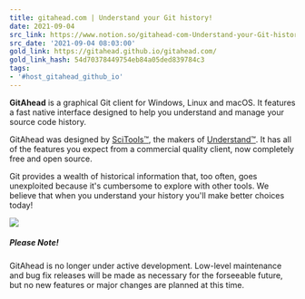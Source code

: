 ```yaml
---
title: gitahead.com | Understand your Git history!
date: 2021-09-04
src_link: https://www.notion.so/gitahead-com-Understand-your-Git-history-8ac061564b9b49fe89da53e182c83c7a
src_date: '2021-09-04 08:03:00'
gold_link: https://gitahead.github.io/gitahead.com/
gold_link_hash: 54d70378449754eb84a05ded839784c3
tags:
- '#host_gitahead_github_io'
---
```




**GitAhead** is a graphical Git client for Windows, Linux
 and macOS. It features a fast native interface designed to help you
 understand and manage your source code history.
 



 GitAhead was designed by [SciTools™](https://scitools.com),
 the makers of [Understand™](https://scitools.com/features/).
 It has all of the features you expect from a commercial quality client,
 now completely free and open source.
 



 Git provides a wealth of historical information that, too often, goes
 unexploited because it's cumbersome to explore with other tools. We
 believe that when you understand your history you'll make better
 choices today!
 


![](/gitahead.com/images/dark.png)
##### Please Note!



 GitAhead is no longer under active development. Low-level maintenance and bug
 fix releases will be made as necessary for the forseeable future, but no new
 features or major changes are planned at this time.